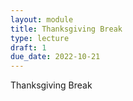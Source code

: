 ```yaml
---
layout: module
title: Thanksgiving Break
type: lecture
draft: 1
due_date: 2022-10-21
---
```


Thanksgiving Break

